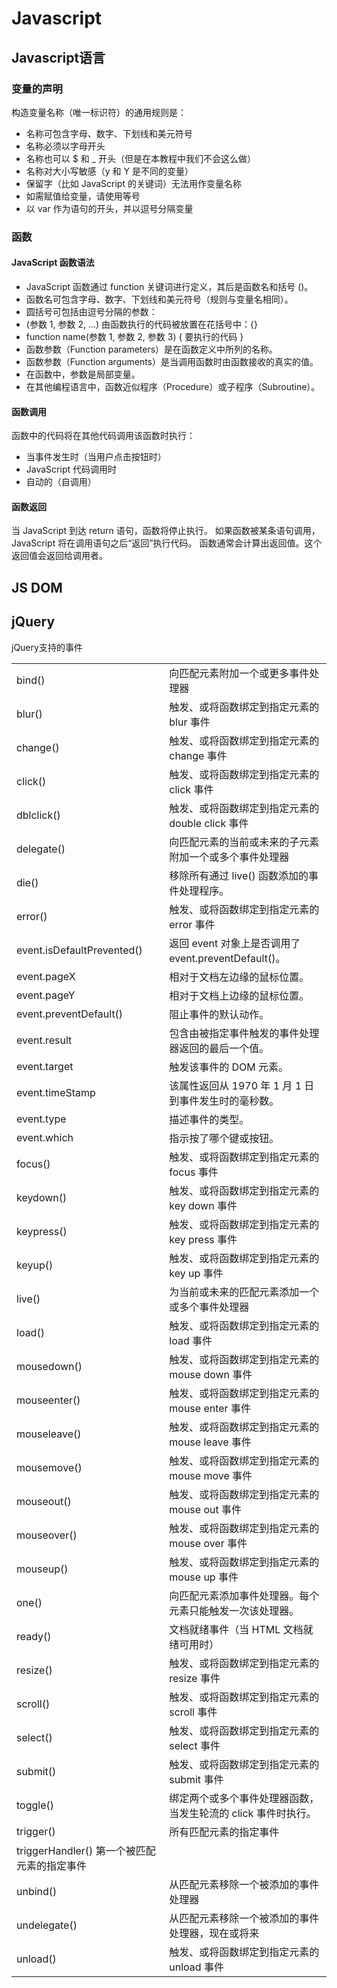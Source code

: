 # Javascript

## Javascript语言

### 变量的声明

构造变量名称（唯一标识符）的通用规则是：

* 名称可包含字母、数字、下划线和美元符号
* 名称必须以字母开头
* 名称也可以 $ 和 _ 开头（但是在本教程中我们不会这么做）
* 名称对大小写敏感（y 和 Y 是不同的变量）
* 保留字（比如 JavaScript 的关键词）无法用作变量名称
* 如需赋值给变量，请使用等号
* 以 var 作为语句的开头，并以逗号分隔变量

### 函数

#### JavaScript 函数语法

* JavaScript 函数通过 function 关键词进行定义，其后是函数名和括号 ()。
* 函数名可包含字母、数字、下划线和美元符号（规则与变量名相同）。
* 圆括号可包括由逗号分隔的参数：
* (参数 1, 参数 2, ...)
由函数执行的代码被放置在花括号中：{}
* function name(参数 1, 参数 2, 参数 3) {
    要执行的代码
}
* 函数参数（Function parameters）是在函数定义中所列的名称。
* 函数参数（Function arguments）是当调用函数时由函数接收的真实的值。
* 在函数中，参数是局部变量。
* 在其他编程语言中，函数近似程序（Procedure）或子程序（Subroutine）。

#### 函数调用

函数中的代码将在其他代码调用该函数时执行：
* 当事件发生时（当用户点击按钮时）
* JavaScript 代码调用时
* 自动的（自调用）

#### 函数返回

当 JavaScript 到达 return 语句，函数将停止执行。
如果函数被某条语句调用，JavaScript 将在调用语句之后“返回”执行代码。
函数通常会计算出返回值。这个返回值会返回给调用者。

## JS DOM

## jQuery

jQuery支持的事件

|||
|--|--|
|bind()|	向匹配元素附加一个或更多事件处理器|
|blur()|	触发、或将函数绑定到指定元素的 blur 事件|
|change()|	触发、或将函数绑定到指定元素的 change 事件|
|click()|	触发、或将函数绑定到指定元素的 click 事件|
|dblclick()|	触发、或将函数绑定到指定元素的 double click 事件|
|delegate()|	向匹配元素的当前或未来的子元素附加一个或多个事件处理器|
|die()|	移除所有通过 live() 函数添加的事件处理程序。|
|error()|	触发、或将函数绑定到指定元素的 error 事件|
|event.isDefaultPrevented()|	返回 event 对象上是否调用了 event.preventDefault()。|
|event.pageX|	相对于文档左边缘的鼠标位置。|
|event.pageY|	相对于文档上边缘的鼠标位置。|
|event.preventDefault()|	阻止事件的默认动作。|
|event.result|	包含由被指定事件触发的事件处理器返回的最后一个值。|
|event.target|	触发该事件的 DOM 元素。|
|event.timeStamp|	该属性返回从 1970 年 1 月 1 日到事件发生时的毫秒数。|
|event.type|	描述事件的类型。|
|event.which|	指示按了哪个键或按钮。|
|focus()|	触发、或将函数绑定到指定元素的 focus 事件|
|keydown()|	触发、或将函数绑定到指定元素的 key down 事件|
|keypress()|	触发、或将函数绑定到指定元素的 key press 事件|
|keyup()|	触发、或将函数绑定到指定元素的 key up 事件|
|live()|	为当前或未来的匹配元素添加一个或多个事件处理器|
|load()|	触发、或将函数绑定到指定元素的 load 事件|
|mousedown()|	触发、或将函数绑定到指定元素的 mouse down 事件|
|mouseenter()|	触发、或将函数绑定到指定元素的 mouse enter 事件|
|mouseleave()|	触发、或将函数绑定到指定元素的 mouse leave 事件|
|mousemove()|	触发、或将函数绑定到指定元素的 mouse move 事件|
|mouseout()|	触发、或将函数绑定到指定元素的 mouse out 事件|
|mouseover()|	触发、或将函数绑定到指定元素的 mouse over 事件|
|mouseup()|	触发、或将函数绑定到指定元素的 mouse up 事件|
|one()|	向匹配元素添加事件处理器。每个元素只能触发一次该处理器。|
|ready()|	文档就绪事件（当 HTML 文档就绪可用时）|
|resize()|	触发、或将函数绑定到指定元素的 resize 事件|
|scroll()|	触发、或将函数绑定到指定元素的 scroll 事件|
|select()|	触发、或将函数绑定到指定元素的 select 事件|
|submit()|	触发、或将函数绑定到指定元素的 submit 事件|
|toggle()|	绑定两个或多个事件处理器函数，当发生轮流的 click 事件时执行。|
|trigger()|	所有匹配元素的指定事件|
|triggerHandler()	第一个被匹配元素的指定事件|
|unbind()|	从匹配元素移除一个被添加的事件处理器|
|undelegate()|	从匹配元素移除一个被添加的事件处理器，现在或将来|
|unload()|	触发、或将函数绑定到指定元素的 unload 事件|




